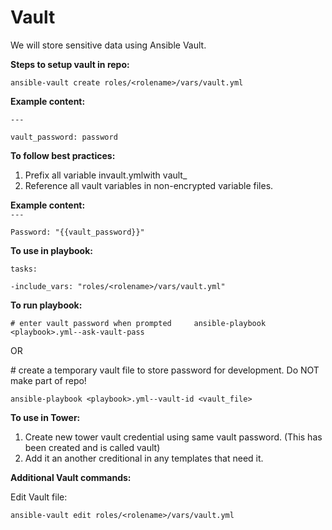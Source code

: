 # Vault

We will store sensitive data using Ansible Vault.

**Steps to setup vault in repo:**

`ansible-vault create roles/<rolename>/vars/vault.yml`

**Example content:**

`---`

`vault_password: password`

**To follow best practices:**

1. Prefix all variable invault.ymlwith vault\_
2. Reference all vault variables in non-encrypted variable files.

**Example content:**  
`---`

`Password: "{{vault_password}}"`

**To use in playbook:**

`tasks:`

`-include_vars: "roles/<rolename>/vars/vault.yml"`

**To run playbook:**

`# enter vault password when prompted    
ansible-playbook <playbook>.yml--ask-vault-pass`

OR

\# create a temporary vault file to store password for development. Do NOT make part of repo!

`ansible-playbook <playbook>.yml--vault-id <vault_file>`

**To use in Tower:**

1. Create new tower vault credential using same vault password. \(This has been created and is called vault\)
2. Add it an another creditional in any templates that need it.

**Additional Vault commands:**

Edit Vault file:

`ansible-vault edit roles/<rolename>/vars/vault.yml`

